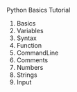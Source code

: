 Python Basics Tutorial

1. Basics
2. Variables
3. Syntax
4. Function
5. CommandLine
6. Comments
7. Numbers
8. Strings
9. Input